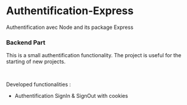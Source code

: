 # Authentification-Express
Authentification avec Node and its package Express

### Backend Part
This is a small authentification functionality. The project is useful for the starting of new projects.

<br>

Developed functionalities :
- Authentification SignIn & SignOut with cookies
